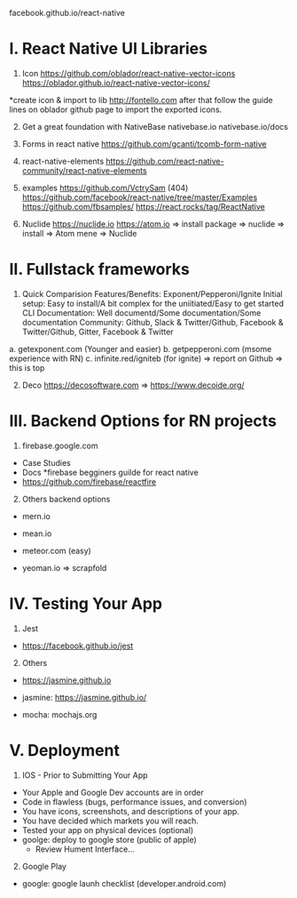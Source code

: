 facebook.github.io/react-native

# I. React Native UI Libraries
1. Icon
https://github.com/oblador/react-native-vector-icons
https://oblador.github.io/react-native-vector-icons/

*create icon & import to lib
http://fontello.com
after that follow the guide lines on oblador github page to import the exported icons.

2. Get a great foundation with NativeBase
nativebase.io
nativebase.io/docs

3. Forms in react native
https://github.com/gcanti/tcomb-form-native

4. react-native-elements
https://github.com/react-native-community/react-native-elements

5. examples
https://github.com/VctrySam (404)
https://github.com/facebook/react-native/tree/master/Examples
https://github.com/fbsamples/
https://react.rocks/tag/ReactNative

6. Nuclide
https://nuclide.io
https://atom.io
=> install package => nuclide => install
=> Atom mene => Nuclide

# II. Fullstack frameworks
1. Quick Comparision
Features/Benefits: Exponent/Pepperoni/Ignite
Initial setup: Easy to install/A bit complex for the uniitiated/Easy to get started CLI
Documentation: Well documentd/Some documentation/Some documentation
Community: Github, Slack & Twitter/Github, Facebook & Twitter/Github, Gitter, Facebook & Twitter

a. getexponent.com (Younger and easier)
b. getpepperoni.com (msome experience with RN)
c. infinite.red/igniteb (for ignite) => report on Github => this is top

2. Deco
https://decosoftware.com => https://www.decoide.org/

# III. Backend Options for RN projects
1. firebase.google.com
- Case Studies
- Docs
*firebase begginers guilde for react native
- https://github.com/firebase/reactfire

2. Others backend options
- mern.io
- mean.io
- meteor.com (easy)

- yeoman.io => scrapfold

# IV. Testing Your App
1. Jest
- https://facebook.github.io/jest

2. Others
- https://jasmine.github.io

- jasmine: https://jasmine.github.io/
- mocha: mochajs.org

# V. Deployment
1. IOS - Prior to Submitting Your App
- Your Apple and Google Dev accounts are in order
- Code in flawless (bugs, performance issues, and conversion)
- You have icons, screenshots, and descriptions of your app.
- You have decided which markets you will reach.
- Tested your app on physical devices (optional)
- goolge: deploy to google store (public of apple)
  + Review Hument Interface...
  
2. Google Play
- google: google launh checklist (developer.android.com)





